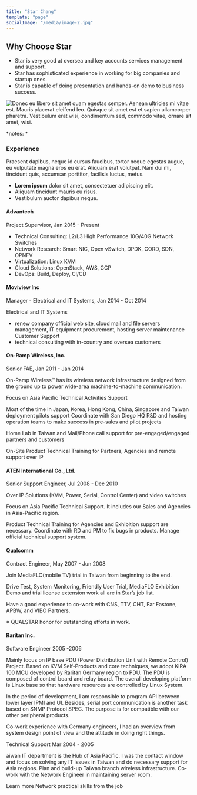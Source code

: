 ```yaml
---
title: "Star Chang"
template: "page"
socialImage: "/media/image-2.jpg"
---
```


## Why Choose Star

+ Star is very good at oversea and key accounts services management and support.
+ Star has sophisticated experience in working for big companies and startup ones.
+ Star is capable of doing presentation and hands-on demo to business success.  

![Donec eu libero sit amet quam egestas semper. Aenean ultricies mi vitae est. Mauris placerat eleifend leo. Quisque sit amet est et sapien ullamcorper pharetra. Vestibulum erat wisi, condimentum sed, commodo vitae, ornare sit amet, wisi.](/media/image-4.jpg)

*notes: *

### Experience

Praesent dapibus, neque id cursus faucibus, tortor neque egestas augue, eu vulputate magna eros eu erat. Aliquam erat volutpat. Nam dui mi, tincidunt quis, accumsan porttitor, facilisis luctus, metus.

+ **Lorem ipsum** dolor sit amet, consectetuer adipiscing elit.
+ Aliquam tincidunt mauris eu risus.
+ Vestibulum auctor dapibus neque.

#### Advantech

Project Supervisor, Jan 2015 - Present

+ Technical Consulting: L2/L3 High Performance 10G/40G Network Switches
+ Network Research: Smart NIC, Open vSwitch, DPDK, CORD, SDN, OPNFV
+ Virtualization: Linux KVM
+ Cloud Solutions: OpenStack, AWS, GCP
+ DevOps: Build, Deploy, CI/CD

#### Moviview Inc

Manager - Electrical and IT Systems, Jan 2014 - Oct 2014 

Electrical and IT Systems
+ renew company official web site, cloud mail and file servers management, IT equipment procurement, hosting server maintenance
Customer Support
+ technical consulting with in-country and oversea customers

#### On-Ramp Wireless, Inc.

Senior FAE, Jan 2011 - Jan 2014

On-Ramp Wireless™ has its wireless network infrastructure designed from the ground up to power wide-area machine-to-machine communication.

Focus on Asia Pacific Technical Activities Support

Most of the time in Japan, Korea, Hong Kong, China, Singapore and Taiwan deployment pilots support
Coordinate with San Diego HQ R&D and hosting operation teams to make success in pre-sales and pilot projects

Home Lab in Taiwan and Mail/Phone call support for pre-engaged/engaged partners and customers

On-Site Product Technical Training for Partners, Agencies and remote support over IP

#### ATEN International Co., Ltd.

Senior Support Engineer, Jul 2008 - Dec 2010

Over IP Solutions (KVM, Power, Serial, Control Center) and video switches

Focus on Asia Pacific Technical Support.
It includes our Sales and Agencies in Asia-Pacific region.

Product Technical Training for Agencies and Exhibition support are necessary. Coordinate with RD and PM to fix bugs in products.
Manage official technical support system.


#### Qualcomm

Contract Engineer, May 2007 - Jun 2008

Join MediaFLO(mobile TV) trial in Taiwan from beginning to the end.

Drive Test, System Monitoring, Friendly User Trial, MediaFLO Exhibition Demo and trial license extension work all are in Star’s job list.

Have a good experience to co-work with CNS, TTV, CHT, Far Eastone, APBW, and VIBO Partners.

※ QUALSTAR honor for outstanding efforts in work.


#### Raritan Inc.

Software Engineer 2005 -2006

Mainly focus on IP base PDU (Power Distribution Unit with Remote Control) Project.
Based on KVM Self-Products and core techniques, we adopt KIRA 100 MCU developed by Raritan Germany region to PDU. The PDU is composed of control board and relay board.
The overall developing platform is Linux base so that hardware resources are controlled by Linux System.

In the period of development, I am responsible to program API between lower layer IPMI and UI. Besides, serial port communication is another task based on SNMP Protocol SPEC.
The purpose is for compatible with our other peripheral products.

Co-work experience with Germany engineers, I had an overview from system design point of view and the attitude in doing right things.

Technical Support Mar 2004 - 2005

aiwan IT department is the Hub of Asia Pacific. I was the contact window and focus on solving any IT issues in Taiwan and do necessary support for Asia regions. Plan and build-up Taiwan branch wireless infrastructure.
Co-work with the Network Engineer in maintaining server room.

Learn more Network practical skills from the job

